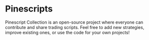 # Pinescripts
Pinescript Collection is an open-source project where everyone can contribute and share trading scripts. Feel free to add new strategies, improve existing ones, or use the code for your own projects!
